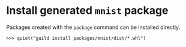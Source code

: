 # Install generated `mnist` package

Packages created with the `package` command can be installed directly.

    >>> quiet("guild install packages/mnist/dist/*.whl")
